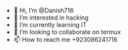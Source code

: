 - 👋 Hi, I’m @Danish716
- 👀 I’m interested in hacking
- 🌱 I’m currently learning IT
- 💞️ I’m looking to collaborate on termux
- 📫 How to reach me +923086241716

<!---
Danish716/Danish716 is a ✨ special ✨ repository because its `README.md` (this file) appears on your GitHub profile.
You can click the Preview link to take a look at your changes.
--->
